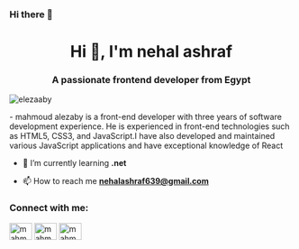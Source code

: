 ### Hi there 👋

<h1 align="center">Hi 👋, I'm nehal ashraf</h1>
<h3 align="center">A passionate frontend developer from Egypt</h3>




<p align="left"> <img src="https://komarev.com/ghpvc/?username=elezaaby&label=Profile%20views&color=0e75b6&style=flat" alt="elezaaby" /> </p>
- mahmoud alezaby is a front-end developer with three years of software development experience. He is experienced in front-end technologies such as HTML5, CSS3, and JavaScript.I have also developed and maintained various JavaScript applications and have exceptional knowledge of React


- 🌱 I’m currently learning **.net**

- 📫 How to reach me **nehalashraf639@gmail.com**

<h3 align="left">Connect with me:</h3>
<p align="left">
<a href="https://linkedin.com/in/mahmoud-elezaby" target="blank"><img align="center" src="https://raw.githubusercontent.com/rahuldkjain/github-profile-readme-generator/master/src/images/icons/Social/linked-in-alt.svg" alt="mahmoud-elezaby" height="30" width="40" /></a>
<a href="https://fb.com/mahmoud.elezaby.790" target="blank"><img align="center" src="https://raw.githubusercontent.com/rahuldkjain/github-profile-readme-generator/master/src/images/icons/Social/facebook.svg" alt="mahmoud.elezaby.790" height="30" width="40" /></a>
<a href="https://instagram.com/mahmoud_elezaaby" target="blank"><img align="center" src="https://raw.githubusercontent.com/rahuldkjain/github-profile-readme-generator/master/src/images/icons/Social/instagram.svg" alt="mahmoud_elezaaby" height="30" width="40" /></a>
</p>
